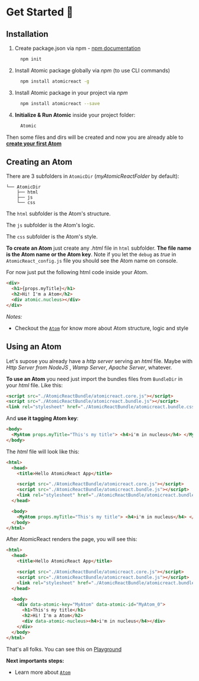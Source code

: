 # Get Started 🚀

## Installation

1. Create package.json via npm - [npm documentation](https://docs.npmjs.com/creating-a-package-json-file)

   ```bash
     npm init
   ```

2. Install Atomic package globally via _npm_ (to use CLI commands)

   ```bash
     npm install atomicreact -g
   ```

3. Install Atomic package in your project via _npm_

   ```bash
     npm install atomicreact --save
   ```

4. **Initialize & Run Atomic** inside your project folder:

   ```bash
     Atomic
   ```

Then some files and dirs will be created and now you are already able to [**create your first Atom**](getStarted?id=creating-an-atom)

## Creating an Atom

There are 3 subfolders in `AtomicDir` (_myAtomicReactFolder_ by default):

```text
└── AtomicDir
    ├── html
    ├── js
    └── css
```

The `html` subfolder is the Atom's structure.

The `js` subfolder is the Atom's logic.

The `css` subfolder is the Atom's style.

**To create an Atom** just create any _.html_ file in `html` subfolder. **The file name is the Atom name or the Atom key**. Note if you let the `debug` as _true_ in `AtomicReact_config.js` file you should see the Atom name on console.

For now just put the following html code inside your Atom.

```html
<div>
  <h1>{props.myTitle}</h1>
  <h2>Hi! I'm a Atom</h2>
  <div atomic.nucleus></div>
</div>
```

_Notes:_

- Checkout the [`Atom`](Atom) for know more about Atom structure, logic and style

## Using an Atom

Let's supose you already have a _http server_ serving an _html_ file. Maybe with _Http Server from NodeJS_ , _Wamp Server_, _Apache Server_, whatever.

**To use an Atom** you need just import the bundles files from `BundleDir` in your _html_ file. Like this:

```html
<script src="./AtomicReactBundle/atomicreact.core.js"></script>
<script src="./AtomicReactBundle/atomicreact.bundle.js"></script>
<link rel="stylesheet" href="./AtomicReactBundle/atomicreact.bundle.css" />
```

And **use it tagging Atom key**:

```html
<body>
  <MyAtom props.myTitle="This's my title"> <h4>i'm in nucleus</h4> </MyAtom>
</body>
```

The _html_ file will look like this:

```html
<html>
  <head>
    <title>Hello AtomicReact App</title>

    <script src="./AtomicReactBundle/atomicreact.core.js"></script>
    <script src="./AtomicReactBundle/atomicreact.bundle.js"></script>
    <link rel="stylesheet" href="./AtomicReactBundle/atomicreact.bundle.css" />
  </head>

  <body>
    <MyAtom props.myTitle="This's my title"> <h4>i'm in nucleus</h4> </MyAtom>
  </body>
</html>
```

After AtomicReact renders the page, you will see this:

```html
<html>
  <head>
    <title>Hello AtomicReact App</title>

    <script src="./AtomicReactBundle/atomicreact.core.js"></script>
    <script src="./AtomicReactBundle/atomicreact.bundle.js"></script>
    <link rel="stylesheet" href="./AtomicReactBundle/atomicreact.bundle.css" />
  </head>

  <body>
    <div data-atomic-key="MyAtom" data-atomic-id="MyAtom_0">
      <h1>This's my title</h1>
      <h2>Hi! I'm a Atom</h2>
      <div data-atomic-nucleus><h4>i'm in nucleus</h4></div>
    </div>
  </body>
</html>
```

That's all folks. You can see this on [Playground](https://playground-fre5.onrender.com/18QieJGnQoTn7wUVX6s82IENsPl4S0bjx)

**Next importants steps:**

- Learn more about [`Atom`](Atom)
